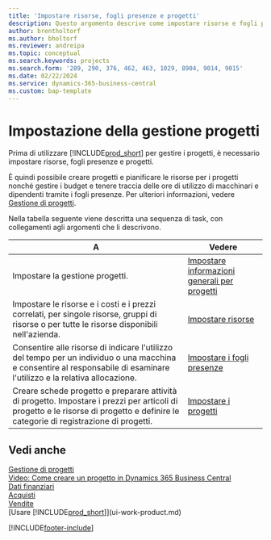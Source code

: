 ```yaml
---
title: 'Impostare risorse, fogli presenze e progetti'
description: Questo argomento descrive come impostare risorse e fogli presenze per gestire progetti e budget.
author: brentholtorf
ms.author: bholtorf
ms.reviewer: andreipa
ms.topic: conceptual
ms.search.keywords: projects
ms.search.form: '289, 290, 376, 462, 463, 1029, 8904, 9014, 9015'
ms.date: 02/22/2024
ms.service: dynamics-365-business-central
ms.custom: bap-template
---
```

# Impostazione della gestione progetti

Prima di utilizzare [!INCLUDE[prod_short](includes/prod_short.md)] per gestire i progetti, è necessario impostare risorse, fogli presenze e progetti.

È quindi possibile creare progetti e pianificare le risorse per i progetti nonché gestire i budget e tenere traccia delle ore di utilizzo di macchinari e dipendenti tramite i fogli presenze. Per ulteriori informazioni, vedere [Gestione di progetti](projects-manage-projects.md).  

Nella tabella seguente viene descritta una sequenza di task, con collegamenti agli argomenti che li descrivono.

| A | Vedere |
| --- | --- |
| Impostare la gestione progetti.|[Impostare informazioni generali per progetti](projects-how-setup-jobs.md#to-set-general-information-for-projects)|
| Impostare le risorse e i costi e i prezzi correlati, per singole risorse, gruppi di risorse o per tutte le risorse disponibili nell'azienda. |[Impostare risorse](projects-how-setup-resources.md) |
| Consentire alle risorse di indicare l'utilizzo del tempo per un individuo o una macchina e consentire al responsabile di esaminare l'utilizzo e la relativa allocazione. |[Impostare i fogli presenze](projects-how-setup-time-sheets.md) |
| Creare schede progetto e preparare attività di progetto. Impostare i prezzi per articoli di progetto e le risorse di progetto e definire le categorie di registrazione di progetti. |[Impostare i progetti](projects-how-setup-jobs.md) |

## Vedi anche

[Gestione di progetti](projects-manage-projects.md)  
[Video: Come creare un progetto in Dynamics 365 Business Central](https://www.youtube.com/watch?v=VqaPWr7BWmw)  
[Dati finanziari](finance.md)  
[Acquisti](purchasing-manage-purchasing.md)  
[Vendite](sales-manage-sales.md)  
[Usare [!INCLUDE[prod_short](includes/prod_short.md)]](ui-work-product.md)  

[!INCLUDE[footer-include](includes/footer-banner.md)]